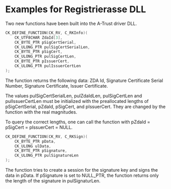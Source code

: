 # Examples for Registrierasse DLL
Two new functions have been built into the A-Trust driver DLL.

```cpp
CK_DEFINE_FUNCTION(CK_RV, C_RKInfo)(
    CK_UTF8CHAR ZdaId[3],
    CK_BYTE_PTR pSigCertSerial,
    CK_ULONG_PTR pulSigCertSerialLen,
    CK_BYTE_PTR pSigCert,
    CK_ULONG_PTR pulSigCertLen,
    CK_BYTE_PTR pIssuerCert,
    CK_ULONG_PTR pulIssuerCertLen
);
```

The function returns the following data: ZDA Id, Signature Certificate Serial Number, Signature Certificate, Issuer Certificate.

The values pulSigCertSerialLen, pulZdaIdLen, pulSigCertLen and pulIssuerCertLen must be initialized with the preallocated lengths of pSigCertSerial, pZdaId, pSigCert, and pIssuerCert. They are changed by the function with the real magnitudes. 

To query the correct lengths, one can call the function with pZdaId = pSigCert = pIssuerCert = NULL.

```cpp
CK_DEFINE_FUNCTION(CK_RV, C_RKSign)(
    CK_BYTE_PTR pData,
    CK_ULONG ulData,
    CK_BYTE_PTR pSignature,
    CK_ULONG_PTR pulSignatureLen
);
```

The function tries to create a session for the signature key and signs the data in pData. If pSignature is set to NULL_PTR, the function returns only the length of the signature in pulSignaturLen.